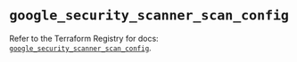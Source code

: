 # `google_security_scanner_scan_config`

Refer to the Terraform Registry for docs: [`google_security_scanner_scan_config`](https://registry.terraform.io/providers/hashicorp/google-beta/6.1.0/docs/resources/google_security_scanner_scan_config).
